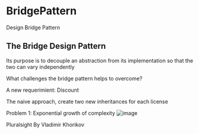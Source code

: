 # BridgePattern
Design Bridge Pattern

The Bridge Design Pattern
-------------------------
Its purpose is to decouple an abstraction from its 
implementation so that the two can vary independently


What challenges the bridge pattern helps to overcome?

A new requerimient: Discount

The naive approach, create two new inheritances for each license

Problem 1: Exponential growth of complexity
![image](https://user-images.githubusercontent.com/40399697/194780305-841f3421-f95a-4b20-99aa-02e73393c5ae.png)


Pluralsight
By Vladimir Khorikov
